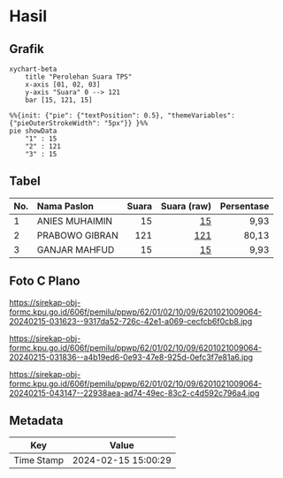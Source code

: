 # Hasil

## Grafik

```mermaid
xychart-beta
    title "Perolehan Suara TPS"
    x-axis [01, 02, 03]
    y-axis "Suara" 0 --> 121
    bar [15, 121, 15]
```

```mermaid
%%{init: {"pie": {"textPosition": 0.5}, "themeVariables": {"pieOuterStrokeWidth": "5px"}} }%%
pie showData
    "1" : 15
    "2" : 121
    "3" : 15
```

## Tabel

| No. | Nama Paslon    | Suara | Suara (raw) | Persentase |
|:--- |:-------------- | -----:| -----------:| ----------:|
| 1   | ANIES MUHAIMIN | 15    | [15][p-1]   | 9,93       |
| 2   | PRABOWO GIBRAN | 121   | [121][p-2]  | 80,13      |
| 3   | GANJAR MAHFUD  | 15    | [15][p-3]   | 9,93       |


[p-1]: https://github.com/gigit-pemilu/pemilu-2024-62-kalimantan-tengah/blob/main/pilpres/hitung-suara/sub/62-kalimantan-tengah/sub/01-kotawaringin-barat/sub/02-arut-selatan/sub/1009-baru/sub/064-tps/sub/paslon-1.txt
[p-2]: https://github.com/gigit-pemilu/pemilu-2024-62-kalimantan-tengah/blob/main/pilpres/hitung-suara/sub/62-kalimantan-tengah/sub/01-kotawaringin-barat/sub/02-arut-selatan/sub/1009-baru/sub/064-tps/sub/paslon-2.txt
[p-3]: https://github.com/gigit-pemilu/pemilu-2024-62-kalimantan-tengah/blob/main/pilpres/hitung-suara/sub/62-kalimantan-tengah/sub/01-kotawaringin-barat/sub/02-arut-selatan/sub/1009-baru/sub/064-tps/sub/paslon-3.txt

## Foto C Plano

https://sirekap-obj-formc.kpu.go.id/606f/pemilu/ppwp/62/01/02/10/09/6201021009064-20240215-031623--9317da52-726c-42e1-a069-cecfcb6f0cb8.jpg

https://sirekap-obj-formc.kpu.go.id/606f/pemilu/ppwp/62/01/02/10/09/6201021009064-20240215-031836--a4b19ed6-0e93-47e8-925d-0efc3f7e81a6.jpg

https://sirekap-obj-formc.kpu.go.id/606f/pemilu/ppwp/62/01/02/10/09/6201021009064-20240215-043147--22938aea-ad74-49ec-83c2-c4d592c796a4.jpg


## Metadata

| Key        | Value               |
| ---------- | ------------------- |
| Time Stamp | 2024-02-15 15:00:29 |



